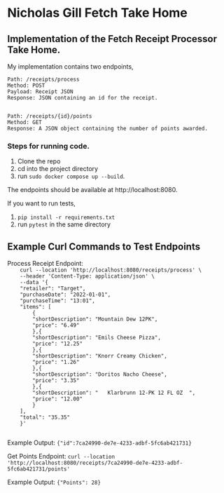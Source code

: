 <h1>Nicholas Gill Fetch Take Home</h1>

<h2>Implementation of the Fetch Receipt Processor Take Home.</h2> 
My implementation contains two endpoints, 

    Path: /receipts/process
    Method: POST
    Payload: Receipt JSON
    Response: JSON containing an id for the receipt.


    Path: /receipts/{id}/points
    Method: GET
    Response: A JSON object containing the number of points awarded.


<h3>Steps for running code.</h3>
<ol>
    <li>Clone the repo</li>
    <li>cd into the project directory</li>
    <li>run <code>sudo docker compose up --build</code>.</li>
</ol>

The endpoints should be available at http://localhost:8080.

If you want to run tests, 
<ol>
    <li><code>pip install -r requirements.txt</code></li>
    <li> run <code>pytest</code> in the same directory</li>
</ol>
<h2>Example Curl Commands to Test Endpoints</h2>
<p>
Process Receipt Endpoint:
    <code>
    curl --location 'http://localhost:8080/receipts/process' \
    --header 'Content-Type: application/json' \
    --data '{
    "retailer": "Target",
    "purchaseDate": "2022-01-01",
    "purchaseTime": "13:01",
    "items": [
        {
        "shortDescription": "Mountain Dew 12PK",
        "price": "6.49"
        },{
        "shortDescription": "Emils Cheese Pizza",
        "price": "12.25"
        },{
        "shortDescription": "Knorr Creamy Chicken",
        "price": "1.26"
        },{
        "shortDescription": "Doritos Nacho Cheese",
        "price": "3.35"
        },{
        "shortDescription": "   Klarbrunn 12-PK 12 FL OZ  ",
        "price": "12.00"
        }
    ],
    "total": "35.35"
    }'
    </code>
</p>
Example Output: <code>{"id":7ca24990-de7e-4233-adbf-5fc6ab421731}</code>


Get Points Endpoint:
    <code>curl --location 'http://localhost:8080/receipts/7ca24990-de7e-4233-adbf-5fc6ab421731/points'</code>

Example Output: <code>{"Points": 28}</code>
